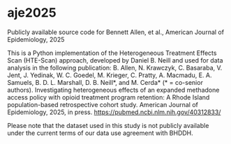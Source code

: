 # aje2025
Publicly available source code for Bennett Allen, et al., American Journal of Epidemiology, 2025

This is a Python implementation of the Heterogeneous Treatment Effects Scan (HTE-Scan) approach, developed by Daniel B. Neill and used for data analysis in the following publication:
B. Allen, N. Krawczyk, C. Basaraba, V. Jent, J. Yedinak, W. C. Goedel, M. Krieger, C. Pratty, A. Macmadu, E. A. Samuels, B. D. L. Marshall, D. B. Neill*, and M. Cerda* (* = co-senior authors). Investigating heterogeneous effects of an expanded methadone access policy with opioid treatment program retention: A Rhode Island population-based retrospective cohort study. American Journal of Epidemiology, 2025, in press.  https://pubmed.ncbi.nlm.nih.gov/40312833/

Please note that the dataset used in this study is not publicly available under the current terms of our data use agreement with BHDDH.

